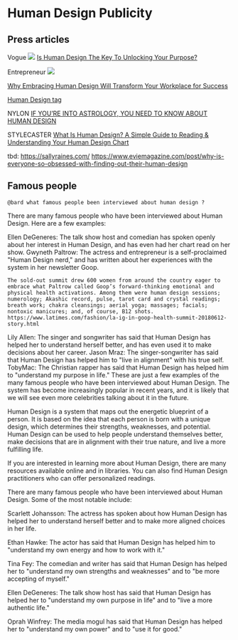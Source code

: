 # Human Design Publicity

## Press articles
Vogue
![](https://www.vogue.co.uk/verso/static/vogue/assets/uk/logo-pride.svg)
[Is Human Design The Key To Unlocking Your Purpose?](https://www.vogue.co.uk/arts-and-lifestyle/article/human-design-purpose)

Entrepreneur
![](https://assets.entrepreneur.com/static/20180424102507-entrepreneur-logo-black.svg)

[Why Embracing Human Design Will Transform Your Workplace for Success](https://www.entrepreneur.com/leadership/why-embracing-human-design-will-transform-your-employees/452855)

[Human Design tag](https://www.entrepreneur.com/topic/human-design)


NYLON
[IF YOU’RE INTO ASTROLOGY, YOU NEED TO KNOW ABOUT HUMAN DESIGN](https://www.nylon.com/life/human-design-reading)

STYLECASTER
[What Is Human Design? A Simple Guide to Reading & Understanding Your Human Design Chart](https://stylecaster.com/lifestyle/zodiac/1354587/what-is-human-design/#slide-1)

tbd:
https://sallyraines.com/
https://www.eviemagazine.com/post/why-is-everyone-so-obsessed-with-finding-out-their-human-design

## Famous people




```
@bard what famous people been interviewed about human design ?
```

There are many famous people who have been interviewed about Human Design. Here are a few examples:

Ellen DeGeneres: The talk show host and comedian has spoken openly about her interest in Human Design, and has even had her chart read on her show.
Gwyneth Paltrow: The actress and entrepreneur is a self-proclaimed "Human Design nerd," and has written about her experiences with the system in her newsletter Goop.
```
The sold-out summit drew 600 women from around the country eager to embrace what Paltrow called Goop’s forward-thinking emotional and physical health activations. Among them were human design sessions; numerology; Akashic record, pulse, tarot card and crystal readings; breath work; chakra cleansings; aerial yoga; massages; facials; nontoxic manicures; and, of course, B12 shots.
https://www.latimes.com/fashion/la-ig-in-goop-health-summit-20180612-story.html
```

Lily Allen: The singer and songwriter has said that Human Design has helped her to understand herself better, and has even used it to make decisions about her career.
Jason Mraz: The singer-songwriter has said that Human Design has helped him to "live in alignment" with his true self.
TobyMac: The Christian rapper has said that Human Design has helped him to "understand my purpose in life."
These are just a few examples of the many famous people who have been interviewed about Human Design. The system has become increasingly popular in recent years, and it is likely that we will see even more celebrities talking about it in the future.

Human Design is a system that maps out the energetic blueprint of a person. It is based on the idea that each person is born with a unique design, which determines their strengths, weaknesses, and potential. Human Design can be used to help people understand themselves better, make decisions that are in alignment with their true nature, and live a more fulfilling life.

If you are interested in learning more about Human Design, there are many resources available online and in libraries. You can also find Human Design practitioners who can offer personalized readings.



There are many famous people who have been interviewed about Human Design. Some of the most notable include:

Scarlett Johansson: The actress has spoken about how Human Design has helped her to understand herself better and to make more aligned choices in her life.

Ethan Hawke: The actor has said that Human Design has helped him to "understand my own energy and how to work with it."

Tina Fey: The comedian and writer has said that Human Design has helped her to "understand my own strengths and weaknesses" and to "be more accepting of myself."

Ellen DeGeneres: The talk show host has said that Human Design has helped her to "understand my own purpose in life" and to "live a more authentic life."

Oprah Winfrey: The media mogul has said that Human Design has helped her to "understand my own power" and to "use it for good."
